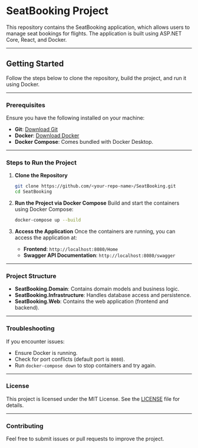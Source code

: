 # SeatBooking Project

This repository contains the SeatBooking application, which allows users to manage seat bookings for flights. The application is built using ASP.NET Core, React, and Docker.

---

## **Getting Started**

Follow the steps below to clone the repository, build the project, and run it using Docker.

---

### **Prerequisites**

Ensure you have the following installed on your machine:
- **Git**: [Download Git](https://git-scm.com/downloads)
- **Docker**: [Download Docker](https://www.docker.com/products/docker-desktop)
- **Docker Compose**: Comes bundled with Docker Desktop.

---

### **Steps to Run the Project**

1. **Clone the Repository**
   ```bash
   git clone https://github.com/<your-repo-name>/SeatBooking.git
   cd SeatBooking
   ```

2. **Run the Project via Docker Compose**
   Build and start the containers using Docker Compose:
   ```bash
   docker-compose up --build
   ```

3. **Access the Application**
   Once the containers are running, you can access the application at:
   - **Frontend**: `http://localhost:8080/Home`
   - **Swagger API Documentation**: `http://localhost:8080/swagger`

---

### **Project Structure**

- **SeatBooking.Domain**: Contains domain models and business logic.
- **SeatBooking.Infrastructure**: Handles database access and persistence.
- **SeatBooking.Web**: Contains the web application (frontend and backend).

---

### **Troubleshooting**

If you encounter issues:
- Ensure Docker is running.
- Check for port conflicts (default port is `8080`).
- Run `docker-compose down` to stop containers and try again.

---

### **License**

This project is licensed under the MIT License. See the [LICENSE](LICENSE) file for details.

---

### **Contributing**

Feel free to submit issues or pull requests to improve the project.